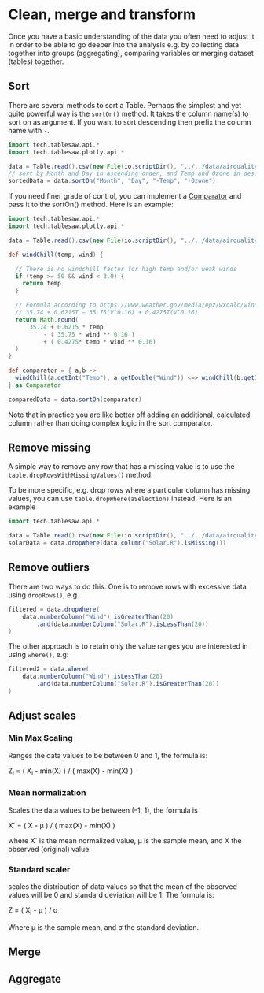 # <a id="cleanMergeTransform"/>Clean, merge and transform

Once you have a basic understanding of the data you often need to adjust it in order
to be able to go deeper into the analysis e.g. by collecting data together into groups (aggregating),
comparing variables or merging dataset (tables) together.

## <a id="sort"/>Sort

There are several methods to sort a Table. Perhaps the simplest and yet quite powerful way is
the `sortOn()` method. It takes the column name(s) to sort on as argument. If you want to sort descending then
prefix the column name with `-`.

```groovy
import tech.tablesaw.api.*
import tech.tablesaw.plotly.api.*

data = Table.read().csv(new File(io.scriptDir(), "../../data/airquality.csv"))
// sort by Month and Day in ascending order, and Temp and Ozone in descending order
sortedData = data.sortOn("Month", "Day", "-Temp", "-Ozone")
```
If you need finer grade of control, you can implement a [Comparator](https://docs.oracle.com/en/java/javase/17/docs/api/java.base/java/util/Comparator.html)
and pass it to the sortOn() method. Here is an example:

```groovy
import tech.tablesaw.api.*
import tech.tablesaw.plotly.api.*

data = Table.read().csv(new File(io.scriptDir(), "../../data/airquality.csv"))

def windChill(temp, wind) {

  // There is no windchill factor for high temp and/or weak winds
  if (temp >= 50 && wind < 3.0) {
    return temp
  }

  // Formula according to https://www.weather.gov/media/epz/wxcalc/windChill.pdf
  // 35.74 + 0.6215T – 35.75(V^0.16) + 0.4275T(V^0.16)
  return Math.round(
      35.74 + 0.6215 * temp
          - ( 35.75 * wind ** 0.16 )
          + ( 0.4275* temp * wind ** 0.16)
  )
}

def comparator = { a,b ->
  windChill(a.getInt("Temp"), a.getDouble("Wind")) <=> windChill(b.getInt("Temp"), b.getDouble("Wind"))
} as Comparator

comparedData = data.sortOn(comparator)
```
Note that in practice you are like better off adding an additional, calculated, column rather
than doing complex logic in the sort comparator.

## <a id="removeMissing"/>Remove missing

A simple way to remove any row that has a missing value is to use the `table.dropRowsWithMissingValues()` method.

To be more specific, e.g. drop rows where a particular column has missing values, you
can use `table.dropWhere(aSelection)` instead. Here is an example

```groovy
import tech.tablesaw.api.*

data = Table.read().csv(new File(io.scriptDir(), "../../data/airquality.csv"))
solarData = data.dropWhere(data.column("Solar.R").isMissing())
```

## <a id="removeOutliers"/>Remove outliers
There are two ways to do this. One is to remove rows with excessive data using `dropRows()`, e.g.
```groovy
filtered = data.dropWhere(
    data.numberColumn("Wind").isGreaterThan(20)
        .and(data.numberColumn("Solar.R").isLessThan(20))
)
```
The other approach is to retain only the value ranges you are interested in using `where()`, e.g:
```groovy
filtered2 = data.where(
    data.numberColumn("Wind").isLessThan(20)
        .and(data.numberColumn("Solar.R").isGreaterThan(20))
)
```

## <a id="adjustScales"/>Adjust scales
### <a id="minMaxScaling"/>Min Max Scaling
Ranges the data values to be between 0 and 1, the formula is:

Z<sub>i</sub> = ( X<sub>i</sub> - min(X) ) / ( max(X) - min(X) )

### <a id="meanNormalization"/>Mean normalization
Scales the data values to be between (–1, 1), the formula is

X´ = ( X - μ ) / ( max(X) - min(X) )

where X´ is the mean normalized value, μ is the sample mean, and X the observed (original) value

### <a id = "standardScaler"/>Standard scaler
scales the distribution of data values so that the mean of the observed values will be 0 and standard deviation will be 1.
The formula is:

Z = ( X<sub>i</sub> - μ ) / σ

Where μ is the sample mean, and σ the standard deviation.

## <a id="merge"/>Merge
## <a id="aggregate"/>Aggregate